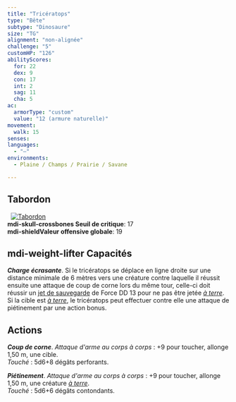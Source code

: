 ```yaml
---
title: "Tricératops"
type: "Bête"
subtype: "Dinosaure"
size: "TG"
alignment: "non-alignée"
challenge: "5"
customHP: "126"
abilityScores:
  for: 22
  dex: 9
  con: 17
  int: 2
  sag: 11
  cha: 5
ac:
  armorType: "custom"
  value: "12 (armure naturelle)"
movement:
  walk: 15
senses:
languages:
  - "—"
environments:
  - Plaine / Champs / Prairie / Savane

---
```

## Tabordon
&nbsp;
[![Tabordon](https://www.douaratil.fr/illustrations/humanoide/guerriersooghaim.png)](https://www.douaratil.fr/illustrations/humanoide/guerriersooghai.jpg)  
**<v-icon>mdi-skull-crossbones</v-icon> Seuil de critique**: 17             
**<v-icon>mdi-shield</v-icon>Valeur offensive globale**: 19       
## <v-icon>mdi-weight-lifter</v-icon> Capacités
_**Charge écrasante**_. Si le tricératops se déplace en ligne droite sur une distance minimale de 6 mètres vers une créature contre laquelle il réussit ensuite une attaque de coup de corne lors du même tour, celle-ci doit réussir un [jet de sauvegarde](/utiliser-les-caracteristiques/#jets-de-sauvegarde) de Force DD 13 pour ne pas être jetée [_à terre_](/gerer-la-sante-du-personnage/#a-terre). Si la cible est [_à terre_](/gerer-la-sante-du-personnage/#a-terre), le tricératops peut effectuer contre elle une attaque de piétinement par une action bonus.

## Actions
_**Coup de corne**_. _Attaque d'arme au corps à corps_ : +9 pour toucher, allonge 1,50 m, une cible.  
_Touché_ : 5d6+8 dégâts perforants.

_**Piétinement**_. _Attaque d'arme au corps à corps_ : +9 pour toucher, allonge 1,50 m, une créature [_à terre_](/gerer-la-sante-du-personnage/#a-terre).  
_Touché_ : 5d6+6 dégâts contondants.
